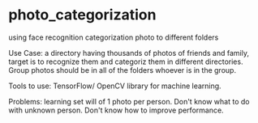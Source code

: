 # photo_categorization
using face recognition categorization photo to different folders

Use Case:
    a directory having thousands of photos of friends and family, target is to recognize them and categoriz them in different directories.
    Group photos should be in all of the folders whoever is in the group.

Tools to use:
    TensorFlow/ OpenCV library for machine learning.

Problems:
    learning set will of 1 photo per person.
    Don't know what to do with unknown person.
    Don't know how to improve performance.